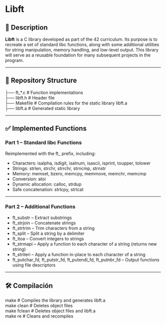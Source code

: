 # Libft
## 🧠 Description
**Libft** is a C library developed as part of the 42 curriculum. Its purpose is to recreate a set of standard libc functions, along with some additional utilities for string manipulation, memory handling, and low-level output. This library will serve as a reusable foundation for many subsequent projects in the program.

---

## 📁 Repository Structure

├── ft_*.c       # Function implementations  
├── libft.h      # Header file  
├── Makefile     # Compilation rules for the static library libft.a  
├── libft.a      # Generated static library  


---

## ✅ Implemented Functions

### Part 1 – Standard libc Functions

Reimplemented with the ft_ prefix, including:
- Characters: isalpha, isdigit, isalnum, isascii, isprint, toupper, tolower
- Strings: strlen, strchr, strrchr, strncmp, strnstr
- Memory: memset, bzero, memcpy, memmove, memchr, memcmp
- Conversion: atoi
- Dynamic allocation: calloc, strdup
- Safe concatenation: strlcpy, strlcat

---

### Part 2 – Additional Functions

- ft_substr – Extract substrings
- ft_strjoin – Concatenate strings
- ft_strtrim – Trim characters from a string
- ft_split – Split a string by a delimiter
- ft_itoa – Convert integers to strings
- ft_strmapi – Apply a function to each character of a string (returns new string)
- ft_striteri – Apply a function in-place to each character of a string
- ft_putchar_fd, ft_putstr_fd, ft_putendl_fd, ft_putnbr_fd – Output functions using file descriptors
---

## 🛠️ Compilación

make            # Compiles the library and generates libft.a  
make clean      # Deletes object files  
make fclean     # Deletes object files and libft.a  
make re         # Cleans and recompiles  